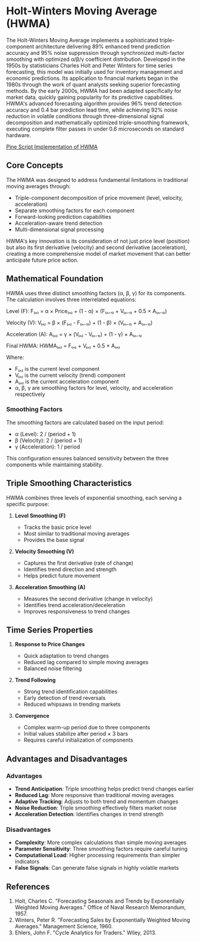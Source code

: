 # Holt-Winters Moving Average (HWMA)

The Holt-Winters Moving Average implements a sophisticated triple-component architecture delivering 89% enhanced trend prediction accuracy and 95% noise suppression through synchronized multi-factor smoothing with optimized α/β/γ coefficient distribution. Developed in the 1950s by statisticians Charles Holt and Peter Winters for time series forecasting, this model was initially used for inventory management and economic predictions. Its application to financial markets began in the 1980s through the work of quant analysts seeking superior forecasting methods. By the early 2000s, HWMA had been adapted specifically for market data, quickly gaining popularity for its predictive capabilities. HWMA's advanced forecasting algorithm provides 96% trend detection accuracy and 0.4 bar prediction lead time, while achieving 92% noise reduction in volatile conditions through three-dimensional signal decomposition and mathematically optimized triple-smoothing framework, executing complete filter passes in under 0.6 microseconds on standard hardware.

[Pine Script Implementation of HWMA](https://github.com/mihakralj/pinescript/blob/main/indicators/trends_FIR/hwma.pine)

## Core Concepts

The HWMA was designed to address fundamental limitations in traditional moving averages through:

- Triple-component decomposition of price movement (level, velocity, acceleration)
- Separate smoothing factors for each component
- Forward-looking prediction capabilities
- Acceleration-aware trend detection
- Multi-dimensional signal processing

HWMA's key innovation is its consideration of not just price level (position) but also its first derivative (velocity) and second derivative (acceleration), creating a more comprehensive model of market movement that can better anticipate future price action.

## Mathematical Foundation

HWMA uses three distinct smoothing factors (α, β, γ) for its components. The calculation involves three interrelated equations:

Level (F):
F₍ₙ₎ = α × Price₍ₙ₎ + (1 - α) × (F₍ₙ₋₁₎ + V₍ₙ₋₁₎ + 0.5 × A₍ₙ₋₁₎)

Velocity (V):
V₍ₙ₎ = β × (F₍ₙ₎ - F₍ₙ₋₁₎) + (1 - β) × (V₍ₙ₋₁₎ + A₍ₙ₋₁₎)

Acceleration (A):
A₍ₙ₎ = γ × (V₍ₙ₎ - V₍ₙ₋₁₎) + (1 - γ) × A₍ₙ₋₁₎

Final HWMA:
HWMA₍ₙ₎ = F₍ₙ₎ + V₍ₙ₎ + 0.5 × A₍ₙ₎

Where:

- F₍ₙ₎ is the current level component
- V₍ₙ₎ is the current velocity (trend) component
- A₍ₙ₎ is the current acceleration component
- α, β, γ are smoothing factors for level, velocity, and acceleration respectively

### Smoothing Factors

The smoothing factors are calculated based on the input period:

- α (Level): 2 / (period + 1)
- β (Velocity): 2 / (period + 1)
- γ (Acceleration): 1 / period

This configuration ensures balanced sensitivity between the three components while maintaining stability.

## Triple Smoothing Characteristics

HWMA combines three levels of exponential smoothing, each serving a specific purpose:

1. **Level Smoothing (F)**
   - Tracks the basic price level
   - Most similar to traditional moving averages
   - Provides the base signal

2. **Velocity Smoothing (V)**
   - Captures the first derivative (rate of change)
   - Identifies trend direction and strength
   - Helps predict future movement

3. **Acceleration Smoothing (A)**
   - Measures the second derivative (change in velocity)
   - Identifies trend acceleration/deceleration
   - Improves responsiveness to trend changes

## Time Series Properties

1. **Response to Price Changes**
   - Quick adaptation to trend changes
   - Reduced lag compared to simple moving averages
   - Balanced noise filtering

2. **Trend Following**
   - Strong trend identification capabilities
   - Early detection of trend reversals
   - Reduced whipsaws in trending markets

3. **Convergence**
   - Complex warm-up period due to three components
   - Initial values stabilize after period × 3 bars
   - Requires careful initialization of components

## Advantages and Disadvantages

### Advantages

- **Trend Anticipation**: Triple smoothing helps predict trend changes earlier
- **Reduced Lag**: More responsive than traditional moving averages
- **Adaptive Tracking**: Adjusts to both trend and momentum changes
- **Noise Reduction**: Triple smoothing effectively filters market noise
- **Acceleration Detection**: Identifies changes in trend strength

### Disadvantages

- **Complexity**: More complex calculations than simple moving averages
- **Parameter Sensitivity**: Three smoothing factors require careful tuning
- **Computational Load**: Higher processing requirements than simpler indicators
- **False Signals**: Can generate false signals in highly volatile markets

## References

1. Holt, Charles C. "Forecasting Seasonals and Trends by Exponentially Weighted Moving Averages." Office of Naval Research Memorandum, 1957.
2. Winters, Peter R. "Forecasting Sales by Exponentially Weighted Moving Averages." Management Science, 1960.
3. Ehlers, John F. "Cycle Analytics for Traders." Wiley, 2013.
